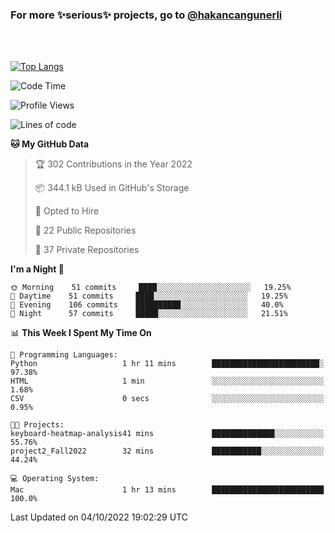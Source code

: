 ### For more ✨serious✨ projects, go to [@hakancangunerli](https://github.com/hakancangunerli)

<br>
<br>



[![Top Langs](https://github-readme-stats.vercel.app/api/top-langs/?username=63616e&layout=compact&hide=tex,html,shell,assembly,C&langs_count=6&exclude_repo=2015-csharp)](https://github.com/anuraghazra/github-readme-stats)


<!--START_SECTION:waka-->
![Code Time](http://img.shields.io/badge/Code%20Time-234%20hrs%2022%20mins-blue)

![Profile Views](http://img.shields.io/badge/Profile%20Views-1-blue)

![Lines of code](https://img.shields.io/badge/From%20Hello%20World%20I%27ve%20Written-251%20Thousand%20lines%20of%20code-blue)

**🐱 My GitHub Data** 

> 🏆 302 Contributions in the Year 2022
 > 
> 📦 344.1 kB Used in GitHub's Storage 
 > 
> 💼 Opted to Hire
 > 
> 📜 22 Public Repositories 
 > 
> 🔑 37 Private Repositories  
 > 
**I'm a Night 🦉** 

```text
🌞 Morning    51 commits     ████░░░░░░░░░░░░░░░░░░░░░   19.25% 
🌆 Daytime    51 commits     ████░░░░░░░░░░░░░░░░░░░░░   19.25% 
🌃 Evening    106 commits    ██████████░░░░░░░░░░░░░░░   40.0% 
🌙 Night      57 commits     █████░░░░░░░░░░░░░░░░░░░░   21.51%

```


📊 **This Week I Spent My Time On** 

```text
💬 Programming Languages: 
Python                   1 hr 11 mins        ████████████████████████░   97.38% 
HTML                     1 min               ░░░░░░░░░░░░░░░░░░░░░░░░░   1.68% 
CSV                      0 secs              ░░░░░░░░░░░░░░░░░░░░░░░░░   0.95%

🐱‍💻 Projects: 
keyboard-heatmap-analysis41 mins             ██████████████░░░░░░░░░░░   55.76% 
project2_Fall2022        32 mins             ███████████░░░░░░░░░░░░░░   44.24%

💻 Operating System: 
Mac                      1 hr 13 mins        █████████████████████████   100.0%

```


 Last Updated on 04/10/2022 19:02:29 UTC
<!--END_SECTION:waka-->


